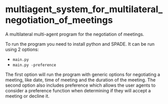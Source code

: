 # multiagent_system_for_multilateral_negotiation_of_meetings

A multilateral multi-agent program for the negotiation of meetings. 

To run the program you need to install python and SPADE.
It can be run using 2 options:

- ```main.py```
- ```main.py -preference```

The first option will run the program with generic options for negotiating a meeting, like date, time of meeting and the duration of the meeting. The second option also includes preference which allows the user agents to consider a preference function when determining if they will accept a meeting or decline it.  
